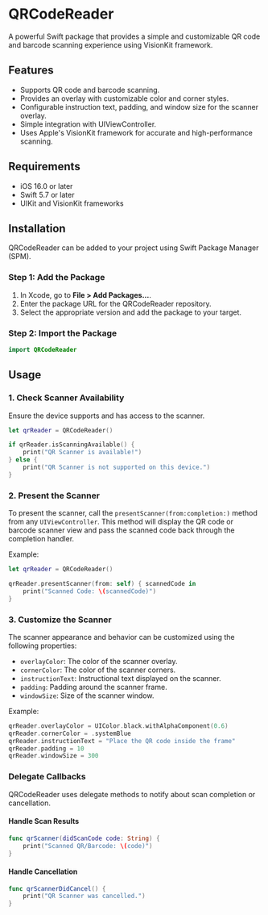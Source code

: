 # QRCodeReader

A powerful Swift package that provides a simple and customizable QR code and barcode scanning experience using VisionKit framework.

## Features

- Supports QR code and barcode scanning.
- Provides an overlay with customizable color and corner styles.
- Configurable instruction text, padding, and window size for the scanner overlay.
- Simple integration with UIViewController.
- Uses Apple's VisionKit framework for accurate and high-performance scanning.

## Requirements

- iOS 16.0 or later
- Swift 5.7 or later
- UIKit and VisionKit frameworks

## Installation

QRCodeReader can be added to your project using Swift Package Manager (SPM).

### Step 1: Add the Package

1. In Xcode, go to **File > Add Packages...**.
2. Enter the package URL for the QRCodeReader repository.
3. Select the appropriate version and add the package to your target.

### Step 2: Import the Package

```swift
import QRCodeReader
```
## Usage

### 1. Check Scanner Availability

Ensure the device supports and has access to the scanner.

```swift
let qrReader = QRCodeReader()

if qrReader.isScanningAvailable() {
    print("QR Scanner is available!")
} else {
    print("QR Scanner is not supported on this device.")
}
```
### 2. Present the Scanner

To present the scanner, call the `presentScanner(from:completion:)` method from any `UIViewController`. This method will display the QR code or barcode scanner view and pass the scanned code back through the completion handler.

Example:

```swift
let qrReader = QRCodeReader()

qrReader.presentScanner(from: self) { scannedCode in
    print("Scanned Code: \(scannedCode)")
}
```
### 3. Customize the Scanner

The scanner appearance and behavior can be customized using the following properties:

- `overlayColor`: The color of the scanner overlay.
- `cornerColor`: The color of the scanner corners.
- `instructionText`: Instructional text displayed on the scanner.
- `padding`: Padding around the scanner frame.
- `windowSize`: Size of the scanner window.

Example:

```swift
qrReader.overlayColor = UIColor.black.withAlphaComponent(0.6)
qrReader.cornerColor = .systemBlue
qrReader.instructionText = "Place the QR code inside the frame"
qrReader.padding = 10
qrReader.windowSize = 300
```
### Delegate Callbacks

QRCodeReader uses delegate methods to notify about scan completion or cancellation.

#### Handle Scan Results

```swift
func qrScanner(didScanCode code: String) {
    print("Scanned QR/Barcode: \(code)")
}
```

#### Handle Cancellation

```swift
func qrScannerDidCancel() {
    print("QR Scanner was cancelled.")
}
```
